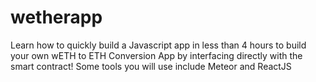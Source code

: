 # wetherapp
Learn how to quickly build a Javascript app in less than 4 hours to build your own wETH to ETH Conversion App by interfacing directly with the smart contract! Some tools you will use include Meteor and ReactJS
